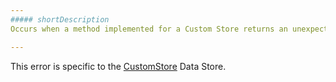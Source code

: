 ```yaml
---
##### shortDescription
Occurs when a method implemented for a Custom Store returns an unexpected result.

---
```

This error is specific to the [CustomStore](/api-reference/30%20Data%20Layer/CustomStore '/Documentation/ApiReference/Data_Layer/CustomStore/') Data Store.